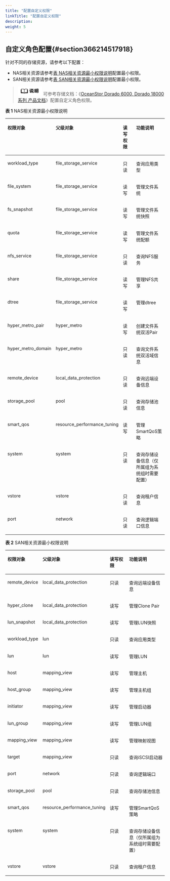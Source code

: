 ```yaml
---
title: "配置自定义权限"
linkTitle: "配置自定义权限"
description: 
weight: 5
---
```


## 自定义角色配置{#section366214517918}

针对不同的存储资源，请参考以下配置：

-   NAS相关资源请参考[表 NAS相关资源最小权限说明](#table66121923174916)配置最小权限。
-   SAN相关资源请参考[表 SAN相关资源最小权限说明](#table51362243359)配置最小权限。

>![](/public_sys-resources/zh/icon-note.gif) 
>可参考存储文档：《[OceanStor Dorado 6000, Dorado 18000系列 产品文档](https://support.huawei.com/hedex/hdx.do?docid=EDOC1100214749&id=ZH-CN_TOPIC_0000001640708705)》配置自定义角色权限。

**表 1**  NAS相关资源最小权限说明

<a name="table66121923174916"></a>
<table><thead align="left"><tr id="row1612162310490"><th class="cellrowborder" valign="top" width="21.967803219678032%" id="mcps1.2.5.1.1"><p id="p166121323144918"><a name="p166121323144918"></a><a name="p166121323144918"></a>权限对象</p>
</th>
<th class="cellrowborder" valign="top" width="29.007099290070997%" id="mcps1.2.5.1.2"><p id="p11559358145215"><a name="p11559358145215"></a><a name="p11559358145215"></a>父级对象</p>
</th>
<th class="cellrowborder" valign="top" width="18.1981801819818%" id="mcps1.2.5.1.3"><p id="p1612102310496"><a name="p1612102310496"></a><a name="p1612102310496"></a>读写权限</p>
</th>
<th class="cellrowborder" valign="top" width="30.826917308269174%" id="mcps1.2.5.1.4"><p id="p861292394912"><a name="p861292394912"></a><a name="p861292394912"></a>功能说明</p>
</th>
</tr>
</thead>
<tbody><tr id="row461218235491"><td class="cellrowborder" valign="top" width="21.967803219678032%" headers="mcps1.2.5.1.1 "><p id="p15800171825819"><a name="p15800171825819"></a><a name="p15800171825819"></a>workload_type</p>
</td>
<td class="cellrowborder" valign="top" width="29.007099290070997%" headers="mcps1.2.5.1.2 "><p id="p028032475815"><a name="p028032475815"></a><a name="p028032475815"></a>file_storage_service</p>
</td>
<td class="cellrowborder" valign="top" width="18.1981801819818%" headers="mcps1.2.5.1.3 "><p id="p1531915352582"><a name="p1531915352582"></a><a name="p1531915352582"></a>只读</p>
</td>
<td class="cellrowborder" valign="top" width="30.826917308269174%" headers="mcps1.2.5.1.4 "><p id="p0741144175820"><a name="p0741144175820"></a><a name="p0741144175820"></a>查询应用类型</p>
</td>
</tr>
<tr id="row15613122317494"><td class="cellrowborder" valign="top" width="21.967803219678032%" headers="mcps1.2.5.1.1 "><p id="p3800518205819"><a name="p3800518205819"></a><a name="p3800518205819"></a>file_system</p>
</td>
<td class="cellrowborder" valign="top" width="29.007099290070997%" headers="mcps1.2.5.1.2 "><p id="p2280824105812"><a name="p2280824105812"></a><a name="p2280824105812"></a>file_storage_service</p>
</td>
<td class="cellrowborder" valign="top" width="18.1981801819818%" headers="mcps1.2.5.1.3 "><p id="p1231973575817"><a name="p1231973575817"></a><a name="p1231973575817"></a>读写</p>
</td>
<td class="cellrowborder" valign="top" width="30.826917308269174%" headers="mcps1.2.5.1.4 "><p id="p774194116586"><a name="p774194116586"></a><a name="p774194116586"></a>管理文件系统</p>
</td>
</tr>
<tr id="row133271317296"><td class="cellrowborder" valign="top" width="21.967803219678032%" headers="mcps1.2.5.1.1 "><p id="p1780031875813"><a name="p1780031875813"></a><a name="p1780031875813"></a>fs_snapshot</p>
</td>
<td class="cellrowborder" valign="top" width="29.007099290070997%" headers="mcps1.2.5.1.2 "><p id="p18280162420586"><a name="p18280162420586"></a><a name="p18280162420586"></a>file_storage_service</p>
</td>
<td class="cellrowborder" valign="top" width="18.1981801819818%" headers="mcps1.2.5.1.3 "><p id="p231983511582"><a name="p231983511582"></a><a name="p231983511582"></a>读写</p>
</td>
<td class="cellrowborder" valign="top" width="30.826917308269174%" headers="mcps1.2.5.1.4 "><p id="p97410411589"><a name="p97410411589"></a><a name="p97410411589"></a>管理文件系统快照</p>
</td>
</tr>
<tr id="row189011018135012"><td class="cellrowborder" valign="top" width="21.967803219678032%" headers="mcps1.2.5.1.1 "><p id="p480091835810"><a name="p480091835810"></a><a name="p480091835810"></a>quota</p>
</td>
<td class="cellrowborder" valign="top" width="29.007099290070997%" headers="mcps1.2.5.1.2 "><p id="p172800244581"><a name="p172800244581"></a><a name="p172800244581"></a>file_storage_service</p>
</td>
<td class="cellrowborder" valign="top" width="18.1981801819818%" headers="mcps1.2.5.1.3 "><p id="p14319133555819"><a name="p14319133555819"></a><a name="p14319133555819"></a>读写</p>
</td>
<td class="cellrowborder" valign="top" width="30.826917308269174%" headers="mcps1.2.5.1.4 "><p id="p127411241155812"><a name="p127411241155812"></a><a name="p127411241155812"></a>管理文件系统配额</p>
</td>
</tr>
<tr id="row184220812291"><td class="cellrowborder" valign="top" width="21.967803219678032%" headers="mcps1.2.5.1.1 "><p id="p1180020187580"><a name="p1180020187580"></a><a name="p1180020187580"></a>nfs_service</p>
</td>
<td class="cellrowborder" valign="top" width="29.007099290070997%" headers="mcps1.2.5.1.2 "><p id="p1828072413585"><a name="p1828072413585"></a><a name="p1828072413585"></a>file_storage_service</p>
</td>
<td class="cellrowborder" valign="top" width="18.1981801819818%" headers="mcps1.2.5.1.3 "><p id="p33197358587"><a name="p33197358587"></a><a name="p33197358587"></a>只读</p>
</td>
<td class="cellrowborder" valign="top" width="30.826917308269174%" headers="mcps1.2.5.1.4 "><p id="p274144165819"><a name="p274144165819"></a><a name="p274144165819"></a>查询NFS服务</p>
</td>
</tr>
<tr id="row1072519161290"><td class="cellrowborder" valign="top" width="21.967803219678032%" headers="mcps1.2.5.1.1 "><p id="p1280051865818"><a name="p1280051865818"></a><a name="p1280051865818"></a>share</p>
</td>
<td class="cellrowborder" valign="top" width="29.007099290070997%" headers="mcps1.2.5.1.2 "><p id="p15280182465811"><a name="p15280182465811"></a><a name="p15280182465811"></a>file_storage_service</p>
</td>
<td class="cellrowborder" valign="top" width="18.1981801819818%" headers="mcps1.2.5.1.3 "><p id="p53191235175817"><a name="p53191235175817"></a><a name="p53191235175817"></a>读写</p>
</td>
<td class="cellrowborder" valign="top" width="30.826917308269174%" headers="mcps1.2.5.1.4 "><p id="p157411141145814"><a name="p157411141145814"></a><a name="p157411141145814"></a>管理NFS共享</p>
</td>
</tr>
<tr id="row8401220142914"><td class="cellrowborder" valign="top" width="21.967803219678032%" headers="mcps1.2.5.1.1 "><p id="p1280021815813"><a name="p1280021815813"></a><a name="p1280021815813"></a>dtree</p>
</td>
<td class="cellrowborder" valign="top" width="29.007099290070997%" headers="mcps1.2.5.1.2 "><p id="p132802024115820"><a name="p132802024115820"></a><a name="p132802024115820"></a>file_storage_service</p>
</td>
<td class="cellrowborder" valign="top" width="18.1981801819818%" headers="mcps1.2.5.1.3 "><p id="p931943517580"><a name="p931943517580"></a><a name="p931943517580"></a>读写</p>
</td>
<td class="cellrowborder" valign="top" width="30.826917308269174%" headers="mcps1.2.5.1.4 "><p id="p197411341165819"><a name="p197411341165819"></a><a name="p197411341165819"></a>管理dtree</p>
</td>
</tr>
<tr id="row6711112282918"><td class="cellrowborder" valign="top" width="21.967803219678032%" headers="mcps1.2.5.1.1 "><p id="p2080031845810"><a name="p2080031845810"></a><a name="p2080031845810"></a>hyper_metro_pair</p>
</td>
<td class="cellrowborder" valign="top" width="29.007099290070997%" headers="mcps1.2.5.1.2 "><p id="p192808245586"><a name="p192808245586"></a><a name="p192808245586"></a>hyper_metro</p>
</td>
<td class="cellrowborder" valign="top" width="18.1981801819818%" headers="mcps1.2.5.1.3 "><p id="p43191435165812"><a name="p43191435165812"></a><a name="p43191435165812"></a>读写</p>
</td>
<td class="cellrowborder" valign="top" width="30.826917308269174%" headers="mcps1.2.5.1.4 "><p id="p18741194155810"><a name="p18741194155810"></a><a name="p18741194155810"></a>创建文件系统双活Pair</p>
</td>
</tr>
<tr id="row1384682811295"><td class="cellrowborder" valign="top" width="21.967803219678032%" headers="mcps1.2.5.1.1 "><p id="p58006183582"><a name="p58006183582"></a><a name="p58006183582"></a>hyper_metro_domain</p>
</td>
<td class="cellrowborder" valign="top" width="29.007099290070997%" headers="mcps1.2.5.1.2 "><p id="p132801524185816"><a name="p132801524185816"></a><a name="p132801524185816"></a>hyper_metro</p>
</td>
<td class="cellrowborder" valign="top" width="18.1981801819818%" headers="mcps1.2.5.1.3 "><p id="p2031983545816"><a name="p2031983545816"></a><a name="p2031983545816"></a>只读</p>
</td>
<td class="cellrowborder" valign="top" width="30.826917308269174%" headers="mcps1.2.5.1.4 "><p id="p107411841175819"><a name="p107411841175819"></a><a name="p107411841175819"></a>查询文件系统双活域信息</p>
</td>
</tr>
<tr id="row1660510710431"><td class="cellrowborder" valign="top" width="21.967803219678032%" headers="mcps1.2.5.1.1 "><p id="p3800151818586"><a name="p3800151818586"></a><a name="p3800151818586"></a>remote_device</p>
</td>
<td class="cellrowborder" valign="top" width="29.007099290070997%" headers="mcps1.2.5.1.2 "><p id="p128092411589"><a name="p128092411589"></a><a name="p128092411589"></a>local_data_protection</p>
</td>
<td class="cellrowborder" valign="top" width="18.1981801819818%" headers="mcps1.2.5.1.3 "><p id="p203196351587"><a name="p203196351587"></a><a name="p203196351587"></a>只读</p>
</td>
<td class="cellrowborder" valign="top" width="30.826917308269174%" headers="mcps1.2.5.1.4 "><p id="p6741164145811"><a name="p6741164145811"></a><a name="p6741164145811"></a>查询远端设备信息</p>
</td>
</tr>
<tr id="row16483417151719"><td class="cellrowborder" valign="top" width="21.967803219678032%" headers="mcps1.2.5.1.1 "><p id="p1680017189584"><a name="p1680017189584"></a><a name="p1680017189584"></a>storage_pool</p>
</td>
<td class="cellrowborder" valign="top" width="29.007099290070997%" headers="mcps1.2.5.1.2 "><p id="p1428012435811"><a name="p1428012435811"></a><a name="p1428012435811"></a>pool</p>
</td>
<td class="cellrowborder" valign="top" width="18.1981801819818%" headers="mcps1.2.5.1.3 "><p id="p15319935185818"><a name="p15319935185818"></a><a name="p15319935185818"></a>只读</p>
</td>
<td class="cellrowborder" valign="top" width="30.826917308269174%" headers="mcps1.2.5.1.4 "><p id="p97410413588"><a name="p97410413588"></a><a name="p97410413588"></a>查询存储池信息</p>
</td>
</tr>
<tr id="row15552195717479"><td class="cellrowborder" valign="top" width="21.967803219678032%" headers="mcps1.2.5.1.1 "><p id="p1680012189585"><a name="p1680012189585"></a><a name="p1680012189585"></a>smart_qos</p>
</td>
<td class="cellrowborder" valign="top" width="29.007099290070997%" headers="mcps1.2.5.1.2 "><p id="p1928072419585"><a name="p1928072419585"></a><a name="p1928072419585"></a>resource_performance_tuning</p>
</td>
<td class="cellrowborder" valign="top" width="18.1981801819818%" headers="mcps1.2.5.1.3 "><p id="p1731923511582"><a name="p1731923511582"></a><a name="p1731923511582"></a>读写</p>
</td>
<td class="cellrowborder" valign="top" width="30.826917308269174%" headers="mcps1.2.5.1.4 "><p id="p874113412581"><a name="p874113412581"></a><a name="p874113412581"></a>管理SmartQoS策略</p>
</td>
</tr>
<tr id="row77444516397"><td class="cellrowborder" valign="top" width="21.967803219678032%" headers="mcps1.2.5.1.1 "><p id="p180021845818"><a name="p180021845818"></a><a name="p180021845818"></a>system</p>
</td>
<td class="cellrowborder" valign="top" width="29.007099290070997%" headers="mcps1.2.5.1.2 "><p id="p32801724145814"><a name="p32801724145814"></a><a name="p32801724145814"></a>system</p>
</td>
<td class="cellrowborder" valign="top" width="18.1981801819818%" headers="mcps1.2.5.1.3 "><p id="p53191357583"><a name="p53191357583"></a><a name="p53191357583"></a>只读</p>
</td>
<td class="cellrowborder" valign="top" width="30.826917308269174%" headers="mcps1.2.5.1.4 "><p id="p13741341175813"><a name="p13741341175813"></a><a name="p13741341175813"></a>查询存储设备信息（仅所属组为系统组时需要配置）</p>
</td>
</tr>
<tr id="row4116121513515"><td class="cellrowborder" valign="top" width="21.967803219678032%" headers="mcps1.2.5.1.1 "><p id="p1280091810589"><a name="p1280091810589"></a><a name="p1280091810589"></a>vstore</p>
</td>
<td class="cellrowborder" valign="top" width="29.007099290070997%" headers="mcps1.2.5.1.2 "><p id="p192806244585"><a name="p192806244585"></a><a name="p192806244585"></a>vstore</p>
</td>
<td class="cellrowborder" valign="top" width="18.1981801819818%" headers="mcps1.2.5.1.3 "><p id="p1231953555810"><a name="p1231953555810"></a><a name="p1231953555810"></a>只读</p>
</td>
<td class="cellrowborder" valign="top" width="30.826917308269174%" headers="mcps1.2.5.1.4 "><p id="p127417412584"><a name="p127417412584"></a><a name="p127417412584"></a>查询租户信息</p>
</td>
</tr>
<tr id="row1041646183410"><td class="cellrowborder" valign="top" width="21.967803219678032%" headers="mcps1.2.5.1.1 "><p id="p1392344963412"><a name="p1392344963412"></a><a name="p1392344963412"></a>port</p>
</td>
<td class="cellrowborder" valign="top" width="29.007099290070997%" headers="mcps1.2.5.1.2 "><p id="p992374916346"><a name="p992374916346"></a><a name="p992374916346"></a>network</p>
</td>
<td class="cellrowborder" valign="top" width="18.1981801819818%" headers="mcps1.2.5.1.3 "><p id="p179231649173415"><a name="p179231649173415"></a><a name="p179231649173415"></a>只读</p>
</td>
<td class="cellrowborder" valign="top" width="30.826917308269174%" headers="mcps1.2.5.1.4 "><p id="p1392334963419"><a name="p1392334963419"></a><a name="p1392334963419"></a>查询逻辑端口信息</p>
</td>
</tr>
</tbody>
</table>

**表 2**  SAN相关资源最小权限说明

<a name="table51362243359"></a>
<table><thead align="left"><tr id="row1613618243354"><th class="cellrowborder" valign="top" width="21.897810218978098%" id="mcps1.2.5.1.1"><p id="p165151535193511"><a name="p165151535193511"></a><a name="p165151535193511"></a>权限对象</p>
</th>
<th class="cellrowborder" valign="top" width="28.95710428957104%" id="mcps1.2.5.1.2"><p id="p24022055195516"><a name="p24022055195516"></a><a name="p24022055195516"></a>父级对象</p>
</th>
<th class="cellrowborder" valign="top" width="18.30816918308169%" id="mcps1.2.5.1.3"><p id="p16515133518352"><a name="p16515133518352"></a><a name="p16515133518352"></a>读写权限</p>
</th>
<th class="cellrowborder" valign="top" width="30.836916308369155%" id="mcps1.2.5.1.4"><p id="p16515335133516"><a name="p16515335133516"></a><a name="p16515335133516"></a>功能说明</p>
</th>
</tr>
</thead>
<tbody><tr id="row13136142417353"><td class="cellrowborder" valign="top" width="21.897810218978098%" headers="mcps1.2.5.1.1 "><p id="p78979195591"><a name="p78979195591"></a><a name="p78979195591"></a>remote_device</p>
</td>
<td class="cellrowborder" valign="top" width="28.95710428957104%" headers="mcps1.2.5.1.2 "><p id="p123961128105915"><a name="p123961128105915"></a><a name="p123961128105915"></a>local_data_protection</p>
</td>
<td class="cellrowborder" valign="top" width="18.30816918308169%" headers="mcps1.2.5.1.3 "><p id="p34361934185916"><a name="p34361934185916"></a><a name="p34361934185916"></a>只读</p>
</td>
<td class="cellrowborder" valign="top" width="30.836916308369155%" headers="mcps1.2.5.1.4 "><p id="p557634013597"><a name="p557634013597"></a><a name="p557634013597"></a>查询远端设备信息</p>
</td>
</tr>
<tr id="row613692413518"><td class="cellrowborder" valign="top" width="21.897810218978098%" headers="mcps1.2.5.1.1 "><p id="p98973193597"><a name="p98973193597"></a><a name="p98973193597"></a>hyper_clone</p>
</td>
<td class="cellrowborder" valign="top" width="28.95710428957104%" headers="mcps1.2.5.1.2 "><p id="p239622875910"><a name="p239622875910"></a><a name="p239622875910"></a>local_data_protection</p>
</td>
<td class="cellrowborder" valign="top" width="18.30816918308169%" headers="mcps1.2.5.1.3 "><p id="p18436153425916"><a name="p18436153425916"></a><a name="p18436153425916"></a>读写</p>
</td>
<td class="cellrowborder" valign="top" width="30.836916308369155%" headers="mcps1.2.5.1.4 "><p id="p1357615400599"><a name="p1357615400599"></a><a name="p1357615400599"></a>管理Clone Pair</p>
</td>
</tr>
<tr id="row213692411351"><td class="cellrowborder" valign="top" width="21.897810218978098%" headers="mcps1.2.5.1.1 "><p id="p889710193599"><a name="p889710193599"></a><a name="p889710193599"></a>lun_snapshot</p>
</td>
<td class="cellrowborder" valign="top" width="28.95710428957104%" headers="mcps1.2.5.1.2 "><p id="p73961928165918"><a name="p73961928165918"></a><a name="p73961928165918"></a>local_data_protection</p>
</td>
<td class="cellrowborder" valign="top" width="18.30816918308169%" headers="mcps1.2.5.1.3 "><p id="p843619345597"><a name="p843619345597"></a><a name="p843619345597"></a>读写</p>
</td>
<td class="cellrowborder" valign="top" width="30.836916308369155%" headers="mcps1.2.5.1.4 "><p id="p55761040155919"><a name="p55761040155919"></a><a name="p55761040155919"></a>管理LUN快照</p>
</td>
</tr>
<tr id="row192988133513"><td class="cellrowborder" valign="top" width="21.897810218978098%" headers="mcps1.2.5.1.1 "><p id="p689711912592"><a name="p689711912592"></a><a name="p689711912592"></a>workload_type</p>
</td>
<td class="cellrowborder" valign="top" width="28.95710428957104%" headers="mcps1.2.5.1.2 "><p id="p83967282593"><a name="p83967282593"></a><a name="p83967282593"></a>lun</p>
</td>
<td class="cellrowborder" valign="top" width="18.30816918308169%" headers="mcps1.2.5.1.3 "><p id="p74361034115914"><a name="p74361034115914"></a><a name="p74361034115914"></a>只读</p>
</td>
<td class="cellrowborder" valign="top" width="30.836916308369155%" headers="mcps1.2.5.1.4 "><p id="p45767402590"><a name="p45767402590"></a><a name="p45767402590"></a>查询应用类型</p>
</td>
</tr>
<tr id="row151368247352"><td class="cellrowborder" valign="top" width="21.897810218978098%" headers="mcps1.2.5.1.1 "><p id="p19897101915917"><a name="p19897101915917"></a><a name="p19897101915917"></a>lun</p>
</td>
<td class="cellrowborder" valign="top" width="28.95710428957104%" headers="mcps1.2.5.1.2 "><p id="p103961428185916"><a name="p103961428185916"></a><a name="p103961428185916"></a>lun</p>
</td>
<td class="cellrowborder" valign="top" width="18.30816918308169%" headers="mcps1.2.5.1.3 "><p id="p11436163410593"><a name="p11436163410593"></a><a name="p11436163410593"></a>读写</p>
</td>
<td class="cellrowborder" valign="top" width="30.836916308369155%" headers="mcps1.2.5.1.4 "><p id="p75764406597"><a name="p75764406597"></a><a name="p75764406597"></a>管理LUN</p>
</td>
</tr>
<tr id="row0136524113514"><td class="cellrowborder" valign="top" width="21.897810218978098%" headers="mcps1.2.5.1.1 "><p id="p989713193592"><a name="p989713193592"></a><a name="p989713193592"></a>host</p>
</td>
<td class="cellrowborder" valign="top" width="28.95710428957104%" headers="mcps1.2.5.1.2 "><p id="p18396828195919"><a name="p18396828195919"></a><a name="p18396828195919"></a>mapping_view</p>
</td>
<td class="cellrowborder" valign="top" width="18.30816918308169%" headers="mcps1.2.5.1.3 "><p id="p34361434145911"><a name="p34361434145911"></a><a name="p34361434145911"></a>读写</p>
</td>
<td class="cellrowborder" valign="top" width="30.836916308369155%" headers="mcps1.2.5.1.4 "><p id="p45763403593"><a name="p45763403593"></a><a name="p45763403593"></a>管理主机</p>
</td>
</tr>
<tr id="row8334715363"><td class="cellrowborder" valign="top" width="21.897810218978098%" headers="mcps1.2.5.1.1 "><p id="p10897131995911"><a name="p10897131995911"></a><a name="p10897131995911"></a>host_group</p>
</td>
<td class="cellrowborder" valign="top" width="28.95710428957104%" headers="mcps1.2.5.1.2 "><p id="p193968286597"><a name="p193968286597"></a><a name="p193968286597"></a>mapping_view</p>
</td>
<td class="cellrowborder" valign="top" width="18.30816918308169%" headers="mcps1.2.5.1.3 "><p id="p164366347595"><a name="p164366347595"></a><a name="p164366347595"></a>读写</p>
</td>
<td class="cellrowborder" valign="top" width="30.836916308369155%" headers="mcps1.2.5.1.4 "><p id="p1257674095914"><a name="p1257674095914"></a><a name="p1257674095914"></a>管理主机组</p>
</td>
</tr>
<tr id="row96239106365"><td class="cellrowborder" valign="top" width="21.897810218978098%" headers="mcps1.2.5.1.1 "><p id="p9897201918592"><a name="p9897201918592"></a><a name="p9897201918592"></a>initiator</p>
</td>
<td class="cellrowborder" valign="top" width="28.95710428957104%" headers="mcps1.2.5.1.2 "><p id="p15396128175913"><a name="p15396128175913"></a><a name="p15396128175913"></a>mapping_view</p>
</td>
<td class="cellrowborder" valign="top" width="18.30816918308169%" headers="mcps1.2.5.1.3 "><p id="p443633465910"><a name="p443633465910"></a><a name="p443633465910"></a>读写</p>
</td>
<td class="cellrowborder" valign="top" width="30.836916308369155%" headers="mcps1.2.5.1.4 "><p id="p1157624025915"><a name="p1157624025915"></a><a name="p1157624025915"></a>管理启动器</p>
</td>
</tr>
<tr id="row1567081723612"><td class="cellrowborder" valign="top" width="21.897810218978098%" headers="mcps1.2.5.1.1 "><p id="p48971019155913"><a name="p48971019155913"></a><a name="p48971019155913"></a>lun_group</p>
</td>
<td class="cellrowborder" valign="top" width="28.95710428957104%" headers="mcps1.2.5.1.2 "><p id="p1539618282592"><a name="p1539618282592"></a><a name="p1539618282592"></a>mapping_view</p>
</td>
<td class="cellrowborder" valign="top" width="18.30816918308169%" headers="mcps1.2.5.1.3 "><p id="p17436113412595"><a name="p17436113412595"></a><a name="p17436113412595"></a>读写</p>
</td>
<td class="cellrowborder" valign="top" width="30.836916308369155%" headers="mcps1.2.5.1.4 "><p id="p125761340175914"><a name="p125761340175914"></a><a name="p125761340175914"></a>管理LUN组</p>
</td>
</tr>
<tr id="row19858131563616"><td class="cellrowborder" valign="top" width="21.897810218978098%" headers="mcps1.2.5.1.1 "><p id="p2897919145918"><a name="p2897919145918"></a><a name="p2897919145918"></a>mapping_view</p>
</td>
<td class="cellrowborder" valign="top" width="28.95710428957104%" headers="mcps1.2.5.1.2 "><p id="p039632818599"><a name="p039632818599"></a><a name="p039632818599"></a>mapping_view</p>
</td>
<td class="cellrowborder" valign="top" width="18.30816918308169%" headers="mcps1.2.5.1.3 "><p id="p14436133412592"><a name="p14436133412592"></a><a name="p14436133412592"></a>读写</p>
</td>
<td class="cellrowborder" valign="top" width="30.836916308369155%" headers="mcps1.2.5.1.4 "><p id="p2057614409591"><a name="p2057614409591"></a><a name="p2057614409591"></a>管理映射视图</p>
</td>
</tr>
<tr id="row1330101243617"><td class="cellrowborder" valign="top" width="21.897810218978098%" headers="mcps1.2.5.1.1 "><p id="p1489741914598"><a name="p1489741914598"></a><a name="p1489741914598"></a>target</p>
</td>
<td class="cellrowborder" valign="top" width="28.95710428957104%" headers="mcps1.2.5.1.2 "><p id="p13396192865919"><a name="p13396192865919"></a><a name="p13396192865919"></a>mapping_view</p>
</td>
<td class="cellrowborder" valign="top" width="18.30816918308169%" headers="mcps1.2.5.1.3 "><p id="p1436103435912"><a name="p1436103435912"></a><a name="p1436103435912"></a>只读</p>
</td>
<td class="cellrowborder" valign="top" width="30.836916308369155%" headers="mcps1.2.5.1.4 "><p id="p457613407592"><a name="p457613407592"></a><a name="p457613407592"></a>查询iSCSI启动器</p>
</td>
</tr>
<tr id="row1197715816362"><td class="cellrowborder" valign="top" width="21.897810218978098%" headers="mcps1.2.5.1.1 "><p id="p98975190599"><a name="p98975190599"></a><a name="p98975190599"></a>port</p>
</td>
<td class="cellrowborder" valign="top" width="28.95710428957104%" headers="mcps1.2.5.1.2 "><p id="p1739662816594"><a name="p1739662816594"></a><a name="p1739662816594"></a>network</p>
</td>
<td class="cellrowborder" valign="top" width="18.30816918308169%" headers="mcps1.2.5.1.3 "><p id="p184361344594"><a name="p184361344594"></a><a name="p184361344594"></a>只读</p>
</td>
<td class="cellrowborder" valign="top" width="30.836916308369155%" headers="mcps1.2.5.1.4 "><p id="p357614075919"><a name="p357614075919"></a><a name="p357614075919"></a>查询逻辑端口</p>
</td>
</tr>
<tr id="row79492130362"><td class="cellrowborder" valign="top" width="21.897810218978098%" headers="mcps1.2.5.1.1 "><p id="p2897101910594"><a name="p2897101910594"></a><a name="p2897101910594"></a>storage_pool</p>
</td>
<td class="cellrowborder" valign="top" width="28.95710428957104%" headers="mcps1.2.5.1.2 "><p id="p8396172895919"><a name="p8396172895919"></a><a name="p8396172895919"></a>pool</p>
</td>
<td class="cellrowborder" valign="top" width="18.30816918308169%" headers="mcps1.2.5.1.3 "><p id="p144369341599"><a name="p144369341599"></a><a name="p144369341599"></a>只读</p>
</td>
<td class="cellrowborder" valign="top" width="30.836916308369155%" headers="mcps1.2.5.1.4 "><p id="p25767405595"><a name="p25767405595"></a><a name="p25767405595"></a>查询存储池信息</p>
</td>
</tr>
<tr id="row813682418355"><td class="cellrowborder" valign="top" width="21.897810218978098%" headers="mcps1.2.5.1.1 "><p id="p389751975918"><a name="p389751975918"></a><a name="p389751975918"></a>smart_qos</p>
</td>
<td class="cellrowborder" valign="top" width="28.95710428957104%" headers="mcps1.2.5.1.2 "><p id="p43961528145919"><a name="p43961528145919"></a><a name="p43961528145919"></a>resource_performance_tuning</p>
</td>
<td class="cellrowborder" valign="top" width="18.30816918308169%" headers="mcps1.2.5.1.3 "><p id="p7436173419597"><a name="p7436173419597"></a><a name="p7436173419597"></a>读写</p>
</td>
<td class="cellrowborder" valign="top" width="30.836916308369155%" headers="mcps1.2.5.1.4 "><p id="p16576114019590"><a name="p16576114019590"></a><a name="p16576114019590"></a>管理SmartQoS策略</p>
</td>
</tr>
<tr id="row91361624183520"><td class="cellrowborder" valign="top" width="21.897810218978098%" headers="mcps1.2.5.1.1 "><p id="p208971519105914"><a name="p208971519105914"></a><a name="p208971519105914"></a>system</p>
</td>
<td class="cellrowborder" valign="top" width="28.95710428957104%" headers="mcps1.2.5.1.2 "><p id="p14396628155920"><a name="p14396628155920"></a><a name="p14396628155920"></a>system</p>
</td>
<td class="cellrowborder" valign="top" width="18.30816918308169%" headers="mcps1.2.5.1.3 "><p id="p114361347597"><a name="p114361347597"></a><a name="p114361347597"></a>只读</p>
</td>
<td class="cellrowborder" valign="top" width="30.836916308369155%" headers="mcps1.2.5.1.4 "><p id="p6576840185916"><a name="p6576840185916"></a><a name="p6576840185916"></a>查询存储设备信息（仅所属组为系统组时需要配置）</p>
</td>
</tr>
<tr id="row837403919498"><td class="cellrowborder" valign="top" width="21.897810218978098%" headers="mcps1.2.5.1.1 "><p id="p4897171917591"><a name="p4897171917591"></a><a name="p4897171917591"></a>vstore</p>
</td>
<td class="cellrowborder" valign="top" width="28.95710428957104%" headers="mcps1.2.5.1.2 "><p id="p13396182805917"><a name="p13396182805917"></a><a name="p13396182805917"></a>vstore</p>
</td>
<td class="cellrowborder" valign="top" width="18.30816918308169%" headers="mcps1.2.5.1.3 "><p id="p34371334165916"><a name="p34371334165916"></a><a name="p34371334165916"></a>只读</p>
</td>
<td class="cellrowborder" valign="top" width="30.836916308369155%" headers="mcps1.2.5.1.4 "><p id="p12576164017592"><a name="p12576164017592"></a><a name="p12576164017592"></a>查询租户信息</p>
</td>
</tr>
</tbody>
</table>

